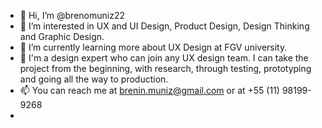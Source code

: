 - 👋 Hi, I’m @brenomuniz22
- 👀 I’m interested in UX and UI Design, Product Design, Design Thinking and Graphic Design.
- 🌱 I’m currently learning more about UX Design at FGV university. 
- 💞️ I'm a design expert who can join any UX design team. I can take the project from the beginning, with research, through testing, prototyping and going all the way to production.
- 📫 You can reach me at brenin.muniz@gmail.com or at +55 (11) 98199-9268
- 
<!---
brenomuniz22/brenomuniz22 is a ✨ special ✨ repository because its `README.md` (this file) appears on your GitHub profile.
You can click the Preview link to take a look at your changes.
--->
